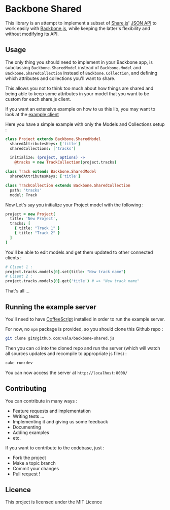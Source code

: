# Backbone Shared

This library is an attempt to implement a subset of [Share.js](http://sharejs.org/)' [JSON API](https://github.com/josephg/ShareJS/wiki/JSON-Client-API) to work easily with [Backbone.js](http://backbonejs.org/), while keeping the latter's flexibility and without modifying its API.

## Usage

The only thing you should need to implement in your Backbone app, is subclassing `Backbone.SharedModel` instead of `Backbone.Model` and `Backbone.SharedCollection` instead of `Backbone.Collection`, and defining which attributes and collections you'll want to share.

This allows you not to think too much about how things are shared and being able to keep some attributes in your model that you want to be custom for each share.js client.

If you want an extensive example on how to us this lib, you may want to look at the [example client](https://github.com/vala/backbone-shared.js/tree/master/examples)

Here you have a simple example with only the Models and Collections setup :

```coffeescript
class Project extends Backbone.SharedModel
  sharedAttributesKeys: ['title']
  sharedCollections: ['tracks']

  initialize: (project, options) ->
    @tracks = new TrackCollection(project.tracks)

class Track extends Backbone.SharedModel
  sharedAttributesKeys: ['title']

class TrackCollection extends Backbone.SharedCollection
  path: 'tracks'
  model: Track
```

Now Let's say you initialize your Project model with the following :

```coffeescript
project = new Project(
  title: 'New Project',
  tracks: [
    { title: "Track 1" }
    { title: "Track 2" }
  ]
)
```

You'll be able to edit models and get them updated to other connected clients :

```coffeescript
# Client 1 :
project.tracks.models[0].set(title: "New track name")
# Client 2 :
project.tracks.models[0].get('title') # => "New track name"
```

That's all ...

## Running the example server

You'll need to have [CoffeeScript](http://coffeescript.org/) installed in order to run the example server.

For now, no `npm` package is provided, so you should clone this Github repo :

```bash
git clone git@github.com:vala/backbone-shared.js
```

Then you can `cd` into the cloned repo and run the server (which will watch all sources updates and recompile to appropriate js files) :

```bash
cake run:dev
```

You can now access the server at `http://localhost:8000/`

## Contributing

You can contribute in many ways :

* Feature requests and implementation
* Writing tests ...
* Implementing it and giving us some feedback
* Documenting
* Adding examples
* etc.

If you want to contribute to the codebase, just :

* Fork the project
* Make a topic branch
* Commit your changes
* Pull request !

## Licence

This project is licensed under the MIT Licence